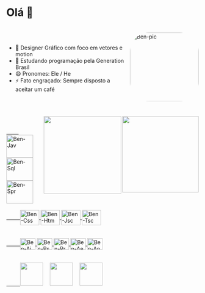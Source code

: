 <h1> Olá 👋 </h1>
<br>
<div>
 <img align="right" alt="Ben-pic" height="180" style="border-radius:50px;" src="https://media.giphy.com/media/1Mw3ImihOaLtJHvJvL/giphy.gif">
</div> <br>
<!--Benior/Benior** is a ✨ _special_ ✨ repository because its `README.md` (this file) appears on your GitHub profile.
Here are some ideas to get you started:
-->

- 🔭 Designer Gráfico com foco em vetores e motion<br>
- 🌱 Estudando programação pela Generation Brasil<br>
- 😄 Pronomes: Ele / He<br>
- ⚡ Fato engraçado: Sempre disposto a aceitar um café

<br><br>

<div align="right">
  <a href="https://github.com/Benior">
  <img height="200em" img align="right" src="https://github-readme-stats.vercel.app/api?username=Benior&show_icons=true&theme=chartreuse-dark&include_all_commits=true&count_private=true"/>
  <img height="203em" img align="right" src="https://github-readme-stats.vercel.app/api/top-langs/?username=Benior&layout=compact&langs_count=7&theme=chartreuse-dark"/>
</div>
  
  ##
  <br>
<div style="display: inline_block align-items: center">
 &emsp;
 &emsp;
  <img align="center" alt="Ben-Jav" height="60" width="70" src="https://cdn.jsdelivr.net/gh/devicons/devicon/icons/java/java-original-wordmark.svg">
  <img align="center" alt="Ben-Sql" height="60" width="70" src="https://cdn.jsdelivr.net/gh/devicons/devicon/icons/mysql/mysql-original-wordmark.svg">
  <img align="center" alt="Ben-Spr" height="60" width="70" src="https://cdn.jsdelivr.net/gh/devicons/devicon/icons/spring/spring-original-wordmark.svg">
 <br>
 <br>
 &emsp;
 &emsp;
  <img align="center" alt="Ben-Css" height="40" width="50" src="https://cdn.jsdelivr.net/gh/devicons/devicon/icons/css3/css3-plain-wordmark.svg">
  <img align="center" alt="Ben-Htm" height="40" width="50" src="https://cdn.jsdelivr.net/gh/devicons/devicon/icons/html5/html5-plain-wordmark.svg">
  <img align="center" alt="Ben-Jsc" height="40" width="50" src="https://cdn.jsdelivr.net/gh/devicons/devicon/icons/javascript/javascript-plain.svg">
  <img align="center" alt="Ben-Tsc" height="40" width="50" src="https://cdn.jsdelivr.net/gh/devicons/devicon/icons/typescript/typescript-plain.svg">
  </div>
 <div>
  <br>
  <br>
  &emsp;
  &emsp;
  <img align="center" alt="Ben-Ai" height="30" width="40" src="https://cdn.jsdelivr.net/gh/devicons/devicon/icons/illustrator/illustrator-line.svg">
  <img align="center" alt="Ben-Ps" height="30" width="40" src="https://cdn.jsdelivr.net/gh/devicons/devicon/icons/photoshop/photoshop-line.svg">
  <img align="center" alt="Ben-Pr" height="30" width="40" src="https://cdn.jsdelivr.net/gh/devicons/devicon/icons/premierepro/premierepro-original.svg">
  <img align="center" alt="Ben-Ae" height="30" width="40" src="https://cdn.jsdelivr.net/gh/devicons/devicon/icons/aftereffects/aftereffects-original.svg">
  <img align="center" alt="Ben-An" height="30" width="40" src="https://cdn.jsdelivr.net/gh/devicons/devicon/icons/aftereffects/aftereffects-original.svg">
</div>  
  <br>
  <br>
<div>
 &emsp;
 &emsp;
 <a href="https://www.instagram.com/beniord" target="_blank"><img height="60" src="https://www.svgrepo.com/show/111199/instagram.svg" target="_blank"></a>&emsp;
 <a href="https://www.linkedin.com/in/beniorcardoso/" target="_blank"><img height="60" src="https://www.svgrepo.com/show/75820/linkedin.svg" target="_blank"></a>&emsp;
 <a href="mailto:benior.santos@gmail.com" target="_blank"><img height="60" src="https://www.svgrepo.com/show/353812/google-gmail.svg" target="_blank"></a>
</div>  
  
##
